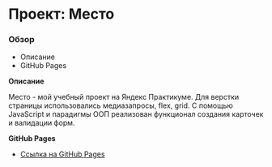 # Проект: Место

### Обзор
* Описание
* GitHub Pages

**Описание**

Место - мой учебный проект на Яндекс Практикуме. Для верстки страницы использовались медиазапросы, flex, grid. С помощью JavaScript и парадигмы ООП реализован функционал создания карточек и валидации форм.

**GitHub Pages**

* [Ссылка на GitHub Pages](https://skavr666.github.io/mesto/)